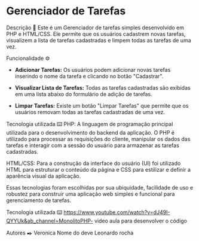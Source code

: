 
# Gerenciador de Tarefas

Descrição 📝
Este é um Gerenciador de tarefas simples desenvolvido em PHP e HTML/CSS. Ele permite que os usuários cadastrem novas tarefas, visualizem a lista de tarefas cadastradas e limpem todas as tarefas de uma vez.

Funcionalidade ⚙️

- **Adicionar Tarefas:** Os usuários podem adicionar novas tarefas inserindo o nome da tarefa e clicando no botão "Cadastrar".

- **Visualizar Lista de Tarefas:** Todas as tarefas cadastradas são exibidas em uma lista abaixo do formulário de adição de tarefas.

- **Limpar Tarefas:** Existe um botão "Limpar Tarefas" que permite que os usuários removam todas as tarefas cadastradas de uma vez.



 

Tecnologia utilizada ⌨️
PHP: A linguagem de programação principal utilizada para o desenvolvimento do backend da aplicação. O PHP é utilizado para processar as requisições do cliente, manipular os dados das tarefas e interagir com a sessão do usuário para armazenar as tarefas cadastradas.

HTML/CSS: Para a construção da interface do usuário (UI) foi utilizado HTML para estruturar o conteúdo da página e CSS para estilizar e definir a aparência visual da aplicação.

Essas tecnologias foram escolhidas por sua ubiquidade, facilidade de uso e robustez para construir uma aplicação web simples e funcional para gerenciamento de tarefas.

Tecnologia utilizada ⌨️
https://www.youtube.com/watch?v=dJ49I-QYYUk&ab_channel=MonolitoPHP- video aula para desenvolver o código 

Autores ✒️
Veronica 
Nome do deve 
Leonardo rocha 







